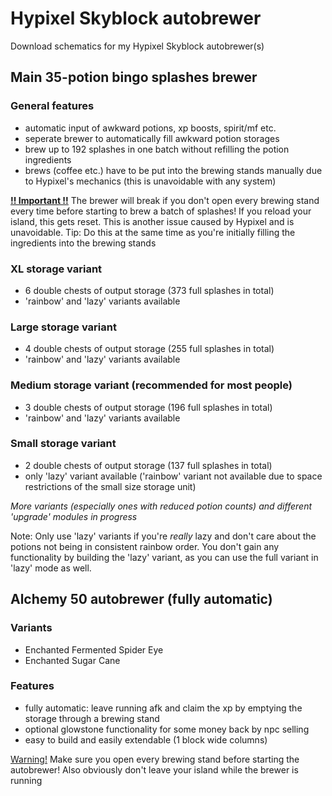 # Hypixel Skyblock autobrewer
Download schematics for my Hypixel Skyblock autobrewer(s)

## Main 35-potion bingo splashes brewer
### General features
- automatic input of awkward potions, xp boosts, spirit/mf etc.
- seperate brewer to automatically fill awkward potion storages
- brew up to 192 splashes in one batch without refilling the potion ingredients
- brews (coffee etc.) have to be put into the brewing stands manually due to Hypixel's mechanics (this is unavoidable with any system)

<ins>**!! Important !!**</ins> The brewer will break if you don't open every brewing stand every time before starting to brew a batch of splashes! If you reload your island, this gets reset. This is another issue caused by Hypixel and is unavoidable.
Tip: Do this at the same time as you're initially filling the ingredients into the brewing stands


### XL storage variant
- 6 double chests of output storage (373 full splashes in total)
- 'rainbow' and 'lazy' variants available
### Large storage variant
- 4 double chests of output storage (255 full splashes in total)
- 'rainbow' and 'lazy' variants available
### Medium storage variant (recommended for most people)
- 3 double chests of output storage (196 full splashes in total)
- 'rainbow' and 'lazy' variants available
### Small storage variant
- 2 double chests of output storage (137 full splashes in total)
- only 'lazy' variant available ('rainbow' variant not available due to space restrictions of the small size storage unit)

*More variants (especially ones with reduced potion counts) and different 'upgrade' modules in progress*

Note: Only use 'lazy' variants if you're *really* lazy and don't care about the potions not being in consistent rainbow order. You don't gain any functionality by building the 'lazy' variant, as you can use the full variant in 'lazy' mode as well.

## Alchemy 50 autobrewer (fully automatic)
### Variants
- Enchanted Fermented Spider Eye
- Enchanted Sugar Cane
### Features
- fully automatic: leave running afk and claim the xp by emptying the storage through a brewing stand
- optional glowstone functionality for some money back by npc selling
- easy to build and easily extendable (1 block wide columns)

<ins>Warning!</ins> Make sure you open every brewing stand before starting the autobrewer! Also obviously don't leave your island while the brewer is running
